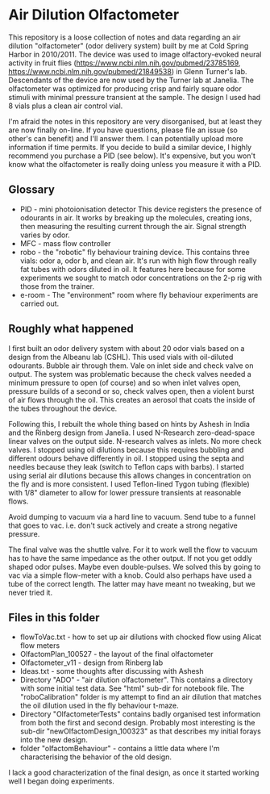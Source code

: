 # Air Dilution Olfactometer

This repository is a loose collection of notes and data regarding an air dilution "olfactometer" (odor delivery system) built by me at Cold Spring Harbor in 2010/2011. 
The device was used to image olfactory-evoked neural activity in fruit flies (https://www.ncbi.nlm.nih.gov/pubmed/23785169, https://www.ncbi.nlm.nih.gov/pubmed/21849538) in Glenn Turner's lab. 
Descendants of the device are now used by the Turner lab at Janelia. 
The olfactometer was optimized for producing crisp and fairly square odor stimuli with minimal pressure transient at the sample. 
The design I used had 8 vials plus a clean air control vial. 

I'm afraid the notes in this repository are very disorganised, but at least they are now finally on-line. 
If you have questions, please file an issue (so other's can benefit) and I'll answer them. 
I can potentially upload more information if time permits. 
If you decide to build a similar device, I highly recommend you purchase a PID (see below). 
It's expensive, but you won't know what the olfactometer is really doing unless you measure it with a PID. 

## Glossary
- PID - mini photoionisation detector This device registers the presence of odourants in air. It works by breaking up the molecules, creating ions, then measuring the resulting current through the air. Signal strength varies by odor. 
- MFC - mass flow controller
- robo - the "robotic" fly behaviour training device. This contains three vials: odor a, odor b, and clean air. It's run with high flow through really fat tubes with odors diluted in  oil. It features here because for some experiments we sought to match odor concentrations on the 2-p rig with those from the trainer.
- e-room - The "environment" room where fly behaviour experiments are carried out. 



## Roughly what happened
I first built an odor delivery system with about 20 odor vials based on a design from the Albeanu lab (CSHL). This used vials with oil-diluted odourants. Bubble air through them. Vale on inlet side and check valve on output. The system was problematic because the check valves needed a minimum pressure to open (of course) and so when inlet valves open, pressure builds of a second or so, check valves open, then a violent burst of air flows through the oil. This creates an aerosol that coats the inside of the tubes throughout the device. 

Following this, I rebuilt the whole thing based on hints by Ashesh in India and the Rinberg design from Janelia. I used N-Research zero-dead-space linear valves on the output side. N-research valves as inlets. No more check valves. I stopped using oil dilutions because this requires bubbling and different odours behave differently in oil. I stopped using the septa and needles because they leak (switch to Teflon caps with barbs). I started using serial air dilutions because this allows changes in concentration on the fly and is more consistent. I used Teflon-lined Tygon tubing (flexible) with 1/8" diameter to allow for lower pressure transients at reasonable flows. 

Avoid dumping to vacuum via a hard line to vacuum. Send tube to a funnel that goes to vac. i.e. don't suck actively and create a strong negative pressure. 

The final valve was the shuttle valve. For it to work well the flow to vacuum has to have the same impedance as the other output. If not you get oddly shaped odor pulses. Maybe even double-pulses. We solved this by going to vac via a simple flow-meter with a knob. Could also perhaps have used a tube of the correct length. The latter may have meant no tweaking, but we never tried it. 


## Files in this folder
- flowToVac.txt - how to set up air dilutions with chocked flow using Alicat flow meters
- OlfactomPlan_100527 - the layout of the final olfactometer
- Olfactometer_v11 - design from Rinberg lab
- Ideas.txt - some thoughts after discussing with Ashesh
- Directory "ADO" - "air dilution olfactometer". This contains a directory with some initial test data. See "html" sub-dir for notebook file. The "roboCalibration" folder is my attempt to find an air dilution that matches the oil dilution used in the fly behaviour t-maze. 
- Directory "OlfactometerTests" contains badly organised test information from both the first and second design. Probably most interesting is the sub-dir "newOlfactomDesign_100323" as that describes my initial forays into the new design. 
- folder "olfactomBehaviour" - contains a little data where I'm characterising the behavior of the old design. 


I lack a good characterization of the final design, as once it started working well I began doing experiments. 
